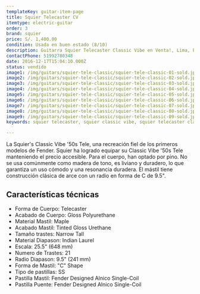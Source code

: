 ```yaml
---
templateKey: guitar-item-page
title: Squier Telecaster CV
itemtype: electric-guitar
order: 3
brand: squier
price: S/. 1,400.00
condition: Usada en buen estado (8/10)
description: Guitarra Squier Telecaster Classic Vibe en Venta!, Lima, Peru
contactPhone: 51992780348
date: 2016-12-17T15:04:10.000Z
status: vendido
image1: /img/guitars/squier-tele-classic/squier-tele-classic-01-sold.jpg
image2: /img/guitars/squier-tele-classic/squier-tele-classic-02-sold.jpg
image3: /img/guitars/squier-tele-classic/squier-tele-classic-03-sold.jpg
image4: /img/guitars/squier-tele-classic/squier-tele-classic-04-sold.jpg
image5: /img/guitars/squier-tele-classic/squier-tele-classic-05-sold.jpg
image6: /img/guitars/squier-tele-classic/squier-tele-classic-06-sold.jpg
image7: /img/guitars/squier-tele-classic/squier-tele-classic-07-sold.jpg
image8: /img/guitars/squier-tele-classic/squier-tele-classic-08-sold.jpg
image9: /img/guitars/squier-tele-classic/squier-tele-classic-09-sold.jpg
keywords: squier telecaster, squier classic vibe, squier telecaster classic vibe

---
```

La Squier's Classic Vibe '50s Tele, una recreación fiel de los primeros modelos de Fender. Squier ha logrado equipar su Classic Vibe '50s Tele manteniendo el precio accesible. Para el cuerpo, han optado por pino. No se usa comúnmente como madera de tono, es liviano y duradero, lo que garantiza un uso cómodo y una resonancia duradera. El mástil tiene construcción clásica de arce con un radio en forma de C de 9.5".

## Características técnicas

* Forma de Cuerpo: Telecaster
* Acabado de Cuerpo: Gloss Polyurethane
* Material Mastil: Maple
* Acabado Mastil: Tinted Gloss Urethane
* Tamaño trastes: Narrow Tall
* Material Diapason: Indian Laurel
* Escala: 25.5" (648 mm)
* Numero de Trastes: 21
* Radio Diapason: 9.5" (241 mm)
* Forma de Mastil: "C" Shape
* Tipo de pastillas: SS
* Pastilla Mastil: Fender Designed Alnico Single-Coil
* Pastilla Puente: Fender Designed Alnico Single-Coil
